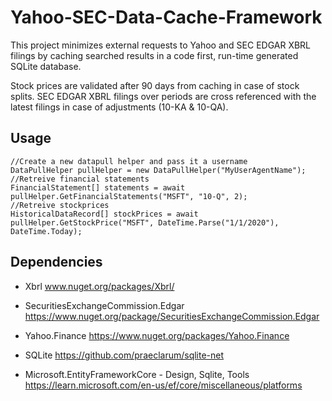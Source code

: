 # Yahoo-SEC-Data-Cache-Framework

This project minimizes external requests to Yahoo and SEC EDGAR XBRL filings by caching searched results in a code first, run-time generated SQLite database. 

Stock prices are validated after 90 days from caching in case of stock splits. SEC EDGAR XBRL filings over periods are cross referenced with the latest filings in case of adjustments (10-KA & 10-QA).


## Usage
    //Create a new datapull helper and pass it a username
    DataPullHelper pullHelper = new DataPullHelper("MyUserAgentName");
    //Retreive financial statements
    FinancialStatement[] statements = await pullHelper.GetFinancialStatements("MSFT", "10-Q", 2);
    //Retreive stockprices
    HistoricalDataRecord[] stockPrices = await pullHelper.GetStockPrice("MSFT", DateTime.Parse("1/1/2020"), DateTime.Today);
    

## Dependencies

 - Xbrl
  www.nuget.org/packages/Xbrl/
 - SecuritiesExchangeCommission.Edgar
 https://www.nuget.org/package/SecuritiesExchangeCommission.Edgar
 - Yahoo.Finance
 https://www.nuget.org/packages/Yahoo.Finance 
 - SQLite
 https://github.com/praeclarum/sqlite-net
  
 - Microsoft.EntityFrameworkCore - Design, Sqlite, Tools
   https://learn.microsoft.com/en-us/ef/core/miscellaneous/platforms
